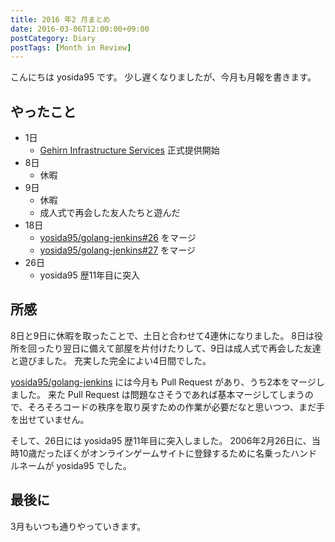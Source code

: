 ```yaml
---
title: 2016 年2 月まとめ
date: 2016-03-06T12:00:00+09:00
postCategory: Diary
postTags: [Month in Review]
---
```


こんにちは yosida95 です。
少し遅くなりましたが、今月も月報を書きます。

## やったこと

- 1日
  - [Gehirn Infrastructure Services](https://www.gehirn.jp/gis/) 正式提供開始
- 8日
  - 休暇
- 9日
  - 休暇
  - 成人式で再会した友人たちと遊んだ
- 18日
  - [yosida95/golang-jenkins#26](https://github.com/yosida95/golang-jenkins/pull/26)  をマージ
  - [yosida95/golang-jenkins#27](https://github.com/yosida95/golang-jenkins/pull/27)  をマージ
- 26日
  - yosida95 歴11年目に突入

## 所感

8日と9日に休暇を取ったことで、土日と合わせて4連休になりました。
8日は役所を回ったり翌日に備えて部屋を片付けたりして、9日は成人式で再会した友達と遊びました。
充実した完全によい4日間でした。

[yosida95/golang-jenkins](https://github.com/yosida95/golang-jenkins) には今月も Pull Request があり、うち2本をマージしました。
来た Pull Request は問題なさそうであれば基本マージしてしまうので、そろそろコードの秩序を取り戻すための作業が必要だなと思いつつ、まだ手を出せていません。

そして、26日には yosida95 歴11年目に突入しました。
2006年2月26日に、当時10歳だったぼくがオンラインゲームサイトに登録するために名乗ったハンドルネームが yosida95 でした。

## 最後に

3月もいつも通りやっていきます。
